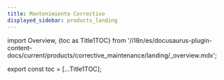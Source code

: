 ```yaml
---
title: Mantenimiento Correctivo
displayed_sidebar: products_landing
---
```


import Overview, {toc as Title1TOC} from '/i18n/es/docusaurus-plugin-content-docs/current/products/corrective_maintenance/landing/_overview.mdx';


<Overview/>

export const toc = [...Title1TOC];